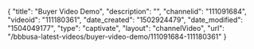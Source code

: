 {
    "title": "Buyer Video Demo",
    "description": "",
    "channelid": "111091684",
    "videoid": "111180361",
    "date_created": "1502924479",
    "date_modified": "1504049177",
    "type": "captivate",
    "layout": "channelVideo",
    "url": "\/bbbusa-latest-videos\/buyer-video-demo\/111091684-111180361"
}